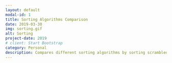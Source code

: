 ```yaml
---
layout: default
modal-id: 1
title: Sorting Algorithms Comparison
date: 2019-03-30
img: sorting.gif
alt: Sorting
project-date: 2019
# client: Start Bootstrap
category: Personal
description: Compares different sorting algorithms by sorting scrambled colors.
---
```

